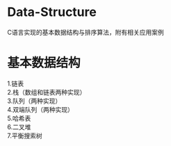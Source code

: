 # Data-Structure
C语言实现的基本数据结构与排序算法，附有相关应用案例
# 基本数据结构
1.链表<br>
2.栈（数组和链表两种实现）<br>
3.队列（两种实现）<br>
4.双端队列（两种实现）<br>
5.哈希表<br>
6.二叉堆<br>
7.平衡搜索树<br>
